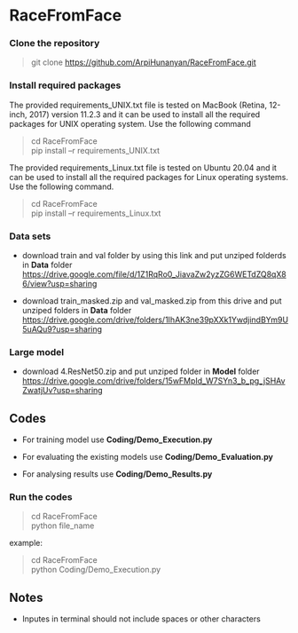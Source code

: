 # RaceFromFace

### Clone the repository
> git clone https://github.com/ArpiHunanyan/RaceFromFace.git

### Install required packages
The provided requirements_UNIX.txt file is tested on MacBook (Retina, 12-inch, 2017) version 11.2.3 and it can be used to install all the required packages for UNIX operating system. Use the following command

> cd RaceFromFace \
> pip install –r requirements_UNIX.txt

The provided requirements_Linux.txt file is tested on Ubuntu 20.04 and it can be used to install all the required packages for Linux operating systems. Use the following command.

> cd RaceFromFace \
> pip install –r requirements_Linux.txt
> 
### Data sets
* download train and val folder by using this link and put unziped folderds in __Data__ folder
https://drive.google.com/file/d/1Z1RqRo0_JiavaZw2yzZG6WETdZQ8qX86/view?usp=sharing

* download train_masked.zip  and val_masked.zip from this drive and put unziped folders  in __Data__ folder
https://drive.google.com/drive/folders/1IhAK3ne39pXXk1YwdjindBYm9U5uAQu9?usp=sharing

### Large model
* download 4.ResNet50.zip and put unziped folder in __Model__ folder
https://drive.google.com/drive/folders/15wFMpId_W7SYn3_b_pg_jSHAvZwatjUv?usp=sharing

## Codes
* For training model use
__Coding/Demo_Execution.py__

* For evaluating the existing models use 
__Coding/Demo_Evaluation.py__

* For analysing results use 
__Coding/Demo_Results.py__

### Run the codes
> cd RaceFromFace \
> python file_name
 
example:
> cd RaceFromFace \
> python Coding/Demo_Execution.py


## Notes
* Inputes in terminal should not include spaces or other characters
